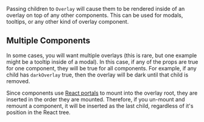 Passing children to `Overlay` will cause them to be rendered inside of an
overlay on top of any other components. This can be used for modals, tooltips,
or any other kind of overlay component.

## Multiple Components

In some cases, you will want multiple overlays (this is rare, but one example
might be a tooltip inside of a modal). In this case, if any of the props are
true for one component, they will be true for all components. For example, if
any child has `darkOverlay` true, then the overlay will be dark until that child
is removed.

Since components use [React portals](https://reactjs.org/docs/portals.html) to
mount into the overlay root, they are inserted in the order they are mounted.
Therefore, if you un-mount and remount a component, it will be inserted as the
last child, regardless of it's position in the React tree.
